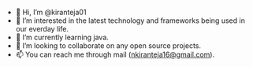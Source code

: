 - 👋 Hi, I’m @kiranteja01
- 👀 I’m interested in the latest technology and frameworks being used in our everday life.
- 🌱 I’m currently learning java.
- 💞️ I’m looking to collaborate on any open source projects.
- 📫 You can reach me through mail (nkiranteja16@gmail.com).

<!---
kiranteja01/kiranteja01 is a ✨ special ✨ repository because its `README.md` (this file) appears on your GitHub profile.
You can click the Preview link to take a look at your changes.
--->
